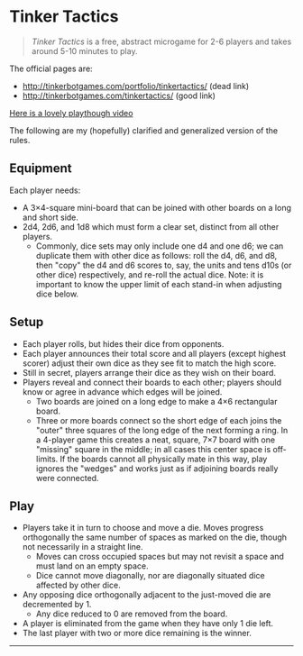 Tinker Tactics
==============
> _Tinker Tactics_ is a free, abstract microgame for 2-6 players and takes around 5-10 minutes to play.

The official pages are:
- http://tinkerbotgames.com/portfolio/tinkertactics/ (dead link)
- http://tinkerbotgames.com/tinkertactics/ (good link)

[Here is a lovely playthough video](https://youtu.be/KDMDGH_u7_c)

The following are my (hopefully) clarified and generalized version of the rules.


Equipment
---------
Each player needs:
- A 3×4-square mini-board that can be joined with other boards on a long and short side.
- 2d4, 2d6, and 1d8 which must form a clear set, distinct from all other players.
    - Commonly, dice sets may only include one d4 and one d6; we can duplicate them with other dice as follows: roll the d4, d6, and d8, then "copy" the d4 and d6 scores to, say, the units and tens d10s (or other dice) respectively, and re-roll the actual dice.  Note: it is important to know the upper limit of each stand-in when adjusting dice below.


Setup
-----
- Each player rolls, but hides their dice from opponents.
- Each player announces their total score and all players (except highest scorer) adjust their own dice as they see fit to match the high score.
- Still in secret, players arrange their dice as they wish on their board.
- Players reveal and connect their boards to each other; players should know or agree in advance which edges will be joined.
    - Two boards are joined on a long edge to make a 4×6 rectangular board.
    - Three or more boards connect so the short edge of each joins the "outer" three squares of the long edge of the next forming a ring.  In a 4-player game this creates a neat, square, 7×7 board with one "missing" square in the middle; in all cases this center space is off-limits.  If the boards cannot all physically mate in this way, play ignores the "wedges" and works just as if adjoining boards really were connected.


Play
----
- Players take it in turn to choose and move a die.  Moves progress orthogonally the same number of spaces as marked on the die, though not necessarily in a straight line.
    - Moves can cross occupied spaces but may not revisit a space and must land on an empty space.
    - Dice cannot move diagonally, nor are diagonally situated dice affected by other dice.
- Any opposing dice orthogonally adjacent to the just-moved die are decremented by 1.
    - Any dice reduced to 0 are removed from the board.
- A player is eliminated from the game when they have only 1 die left.
- The last player with two or more dice remaining is the winner.

---
